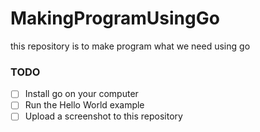 # MakingProgramUsingGo
this repository is to make program what we need using go 

### TODO
- [ ] Install go on your computer
- [ ] Run the Hello World example
- [ ] Upload a screenshot to this repository

